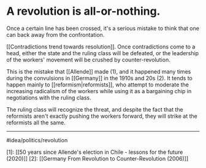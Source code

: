 # A revolution is all-or-nothing.
Once a certain line has been crossed, it's a serious mistake to think that one can back away from the confrontation.

[[Contradictions trend towards resolution]]. Once contradictions come to a head, either the state and the ruling class will be defeated, or the leadership of the workers' movement will be crushed by counter-revolution.

This is the mistake that [[Allende]] made (1), and it happened many times during the convulsions in [[Germany]] in the 1910s and 20s (2). It tends to happen mainly to [[reformism|reformists]], who attempt to moderate the increasing radicalism of the workers while using it as a bargaining chip in negotiations with the ruling class. 

The ruling class will recognize the threat, and despite the fact that the reformists aren't exactly pushing the workers forward, they will strike at the reformists all the same. 

---
#idea/politics/revolution 

[1]:  [[50 years since Allende's election in Chile - lessons for the future (2020)]]
[2]:  [[Germany From Revolution to Counter-Revolution (2006)]]